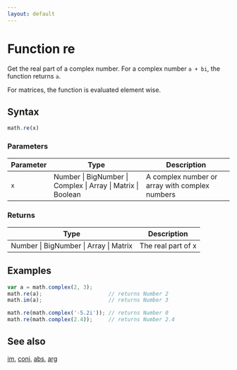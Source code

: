 ```yaml
---
layout: default
---
```


<h1 id="function-re">Function re</h1>

Get the real part of a complex number.
For a complex number `a + bi`, the function returns `a`.

For matrices, the function is evaluated element wise.


<h2 id="syntax">Syntax</h2>

```js
math.re(x)
```

<h3 id="parameters">Parameters</h3>

Parameter | Type | Description
--------- | ---- | -----------
`x` | Number &#124; BigNumber &#124; Complex &#124; Array &#124; Matrix &#124; Boolean |  A complex number or array with complex numbers

<h3 id="returns">Returns</h3>

Type | Description
---- | -----------
Number &#124; BigNumber &#124; Array &#124; Matrix | The real part of x


<h2 id="examples">Examples</h2>

```js
var a = math.complex(2, 3);
math.re(a);                     // returns Number 2
math.im(a);                     // returns Number 3

math.re(math.complex('-5.2i')); // returns Number 0
math.re(math.complex(2.4));     // returns Number 2.4
```


<h2 id="see-also">See also</h2>

[im](im.html),
[conj](conj.html),
[abs](abs.html),
[arg](arg.html)


<!-- Note: This file is automatically generated from source code comments. Changes made in this file will be overridden. -->
